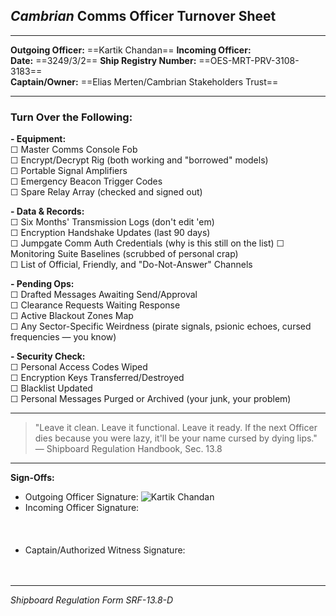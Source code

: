 ## *Cambrian* Comms Officer Turnover Sheet  

---

**Outgoing Officer:**  ==Kartik Chandan== 
**Incoming Officer:**  
**Date:** ==3249/3/2== 
**Ship Registry Number:** ==OES-MRT-PRV-3108-3183==  
**Captain/Owner:** ==Elias Merten/Cambrian Stakeholders Trust==

---

### **Turn Over the Following:**

**- Equipment:**  
☐ Master Comms Console Fob  
☐ Encrypt/Decrypt Rig (both working and "borrowed" models)  
☐ Portable Signal Amplifiers  
☐ Emergency Beacon Trigger Codes  
☐ Spare Relay Array (checked and signed out)

**- Data & Records:**  
☐ Six Months' Transmission Logs (don't edit 'em)  
☐ Encryption Handshake Updates (last 90 days)  
☐ Jumpgate Comm Auth Credentials  (why is this still on the list)
☐ Monitoring Suite Baselines (scrubbed of personal crap)  
☐ List of Official, Friendly, and "Do-Not-Answer" Channels

**- Pending Ops:**  
☐ Drafted Messages Awaiting Send/Approval  
☐ Clearance Requests Waiting Response  
☐ Active Blackout Zones Map  
☐ Any Sector-Specific Weirdness (pirate signals, psionic echoes, cursed frequencies — you know)

**- Security Check:**  
☐ Personal Access Codes Wiped  
☐ Encryption Keys Transferred/Destroyed  
☐ Blacklist Updated  
☐ Personal Messages Purged or Archived (your junk, your problem)

---

>  "Leave it clean. Leave it functional. Leave it ready. If the next Officer dies because you were lazy, it'll be your name cursed by dying lips."  
> — Shipboard Regulation Handbook, Sec. 13.8

---

**Sign-Offs:**  
- Outgoing Officer Signature: ![Kartik Chandan](Kartik%20Chandan.png)
- Incoming Officer Signature: 
<br><br><br><br>
- Captain/Authorized Witness Signature: 
<br><br><br>
---
*Shipboard Regulation Form SRF-13.8-D*
